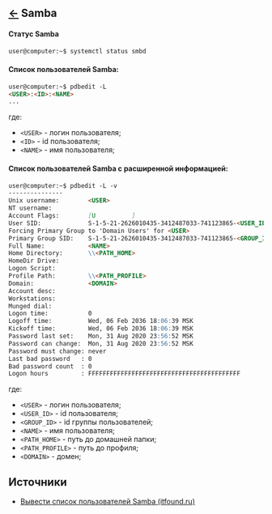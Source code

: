 [&larr;](readme.md "SSH команды") Samba
---------------------------------------

#### Статус Samba

```markdown
user@computer:~$ systemctl status smbd
```

#### Список пользователей Samba:

```markdown
user@computer:~$ pdbedit -L
<USER>:<ID>:<NAME>
...
```

где:

- `<USER>` - логин пользователя;
- `<ID>` - id пользователя;
- `<NAME>` - имя пользователя;

#### Список пользователей Samba с расширенной информацией:

```markdown
user@computer:~$ pdbedit -L -v
---------------
Unix username:        <USER>
NT username:
Account Flags:        [U          ]
User SID:             S-1-5-21-2626010435-3412487033-741123865-<USER_ID>
Forcing Primary Group to 'Domain Users' for <USER>
Primary Group SID:    S-1-5-21-2626010435-3412487033-741123865-<GROUP_ID>
Full Name:            <NAME>
Home Directory:       \\<PATH_HOME>
HomeDir Drive:
Logon Script:
Profile Path:         \\<PATH_PROFILE>
Domain:               <DOMAIN>
Account desc:
Workstations:
Munged dial:
Logon time:           0
Logoff time:          Wed, 06 Feb 2036 18:06:39 MSK
Kickoff time:         Wed, 06 Feb 2036 18:06:39 MSK
Password last set:    Mon, 31 Aug 2020 23:56:52 MSK
Password can change:  Mon, 31 Aug 2020 23:56:52 MSK
Password must change: never
Last bad password   : 0
Bad password count  : 0
Logon hours         : FFFFFFFFFFFFFFFFFFFFFFFFFFFFFFFFFFFFFFFFFF

```

где:

- `<USER>` - логин пользователя;
- `<USER_ID>` - id пользователя;
- `<GROUP_ID>` - id группы пользователей;
- `<NAME>` - имя пользователя;
- `<PATH_HOME>` - путь до домашней папки;
- `<PATH_PROFILE>` - путь до профиля;
- `<DOMAIN>` - домен;

## Источники

- [Вывести список пользователей Samba (itfound.ru)](http://itfound.ru/72-samba-list-users.html)